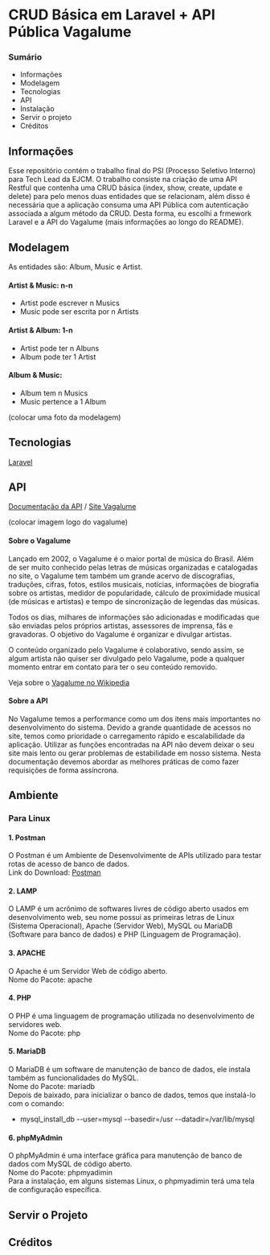 # CRUD Básica em Laravel + API Pública Vagalume ##

### Sumário ###

- Informações
- Modelagem
- Tecnologias
- API
- Instalação
- Servir o projeto
- Créditos

## Informações

Esse repositório contém o trabalho final do PSI (Processo Seletivo Interno) para Tech Lead da EJCM. O trabalho consiste na criação de uma API Restful que contenha uma CRUD básica (index, show, create, update e delete) para pelo menos duas entidades que se relacionam, além disso é necessária que a aplicação consuma uma API Pública com autenticação associada a algum método da CRUD.
Desta forma, eu escolhi a frmework Laravel e a API do Vagalume (mais informações ao longo do README).

## Modelagem

As entidades são: Album, Music e Artist.
#### Artist & Music: n-n
- Artist pode escrever n Musics
- Music pode ser escrita por n Artists

#### Artist & Album: 1-n
- Artist pode ter n Albuns
- Album pode ter 1 Artist

#### Album & Music:
- Album tem n Musics
- Music pertence a 1 Album 


(colocar uma foto da modelagem)

## Tecnologias
[Laravel](https://laravel.com/)

## API 
[Documentação da API](https://api.vagalume.com.br/) /
[Site Vagalume](https://www.vagalume.com.br/)

(colocar imagem logo do vagalume)

#### Sobre o Vagalume
Lançado em 2002, o Vagalume é o maior portal de música do Brasil. Além de ser muito conhecido pelas letras de músicas organizadas e catalogadas no site, o Vagalume tem também um grande acervo de discografias, traduções, cifras, fotos, estilos musicais, notícias, informações de biografia sobre os artistas, medidor de popularidade, cálculo de proximidade musical (de músicas e artistas) e tempo de sincronização de legendas das músicas.

Todos os dias, milhares de informações são adicionadas e modificadas que são enviadas pelos próprios artistas, assessores de imprensa, fãs e gravadoras. O objetivo do Vagalume é organizar e divulgar artistas.

O conteúdo organizado pelo Vagalume é colaborativo, sendo assim, se algum artista não quiser ser divulgado pelo Vagalume, pode a qualquer momento entrar em contato para ter o seu conteúdo removido. 

Veja sobre o [Vagalume no Wikipedia](https://pt.wikipedia.org/wiki/Vagalume_(site)) 

#### Sobre a API
No Vagalume temos a performance como um dos itens mais importantes no desenvolvimento do sistema. Devido a grande quantidade de acessos no site, temos como prioridade o carregamento rápido e escalabilidade da aplicação. Utilizar as funções encontradas na API não devem deixar o seu site mais lento ou gerar problemas de estabilidade em nosso sistema. Nesta documentação devemos abordar as melhores práticas de como fazer requisições de forma assíncrona.

## Ambiente
### Para Linux

#### 1. Postman
O Postman é um Ambiente de Desenvolvimente de APIs utilizado para testar rotas de acesso de banco de dados.
<br>Link do Download: [Postman](https://www.getpostman.com/downloads/)

#### 2. LAMP
O LAMP é um acrônimo de softwares livres de código aberto usados em desenvolvimento web, seu nome possui as primeiras letras de Linux (Sistema Operacional), Apache (Servidor Web), MySQL ou MariaDB (Software para banco de dados) e PHP (Linguagem de Programação).

#### 3. APACHE
O Apache é um Servidor Web de código aberto.
<br>Nome do Pacote: apache

#### 4. PHP
O PHP é uma linguagem de programação utilizada no desenvolvimento de servidores web.
<br>Nome do Pacote: php

#### 5. MariaDB
O MariaDB é um software de manutenção de banco de dados, ele instala também as funcionalidades do MySQL.
<br>Nome do Pacote: mariadb
<br>Depois de baixado, para inicializar o banco de dados, temos que instalá-lo com o comando:
- mysql_install_db --user=mysql --basedir=/usr --datadir=/var/lib/mysql

#### 6. phpMyAdmin
O phpMyAdmin é uma interface gráfica para manutenção de banco de dados com MySQL de código aberto.
<br>Nome do Pacote: phpmyadimin
<br>Para a instalação, em alguns sistemas Linux, o phpmyadimin terá uma tela de configuração específica.

## Servir o Projeto
## Créditos
